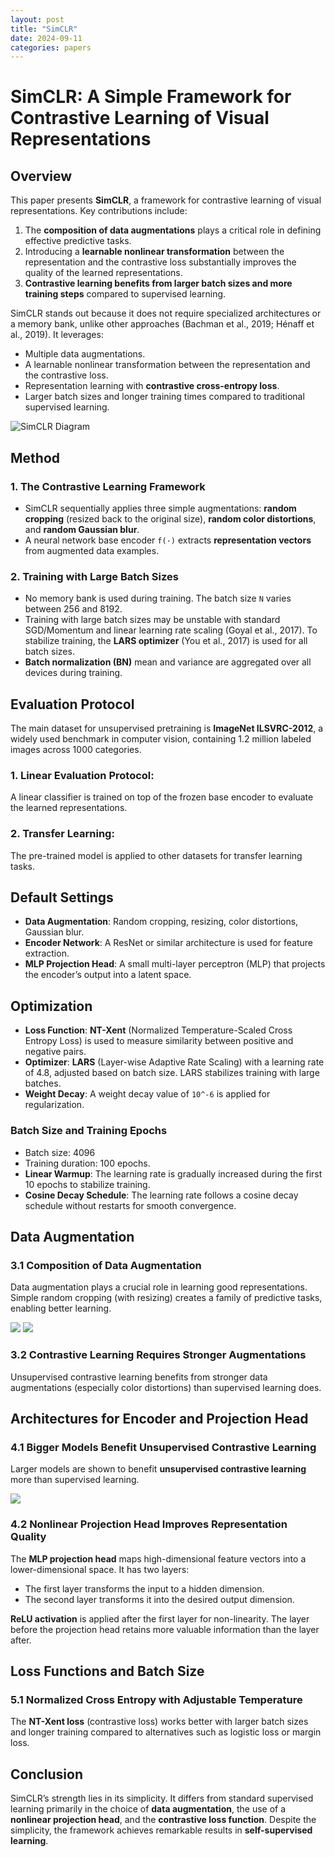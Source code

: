 ```yaml
---
layout: post
title: "SimCLR"
date: 2024-09-11
categories: papers 
---
```


# SimCLR: A Simple Framework for Contrastive Learning of Visual Representations

## Overview
This paper presents **SimCLR**, a framework for contrastive learning of visual representations. Key contributions include:
1. The **composition of data augmentations** plays a critical role in defining effective predictive tasks.
2. Introducing a **learnable nonlinear transformation** between the representation and the contrastive loss substantially improves the quality of the learned representations.
3. **Contrastive learning benefits from larger batch sizes and more training steps** compared to supervised learning.

SimCLR stands out because it does not require specialized architectures or a memory bank, unlike other approaches (Bachman et al., 2019; Hénaff et al., 2019). It leverages:
- Multiple data augmentations.
- A learnable nonlinear transformation between the representation and the contrastive loss.
- Representation learning with **contrastive cross-entropy loss**.
- Larger batch sizes and longer training times compared to traditional supervised learning.

![SimCLR Diagram](/images/SimCLR/1.png)

## Method
### 1. The Contrastive Learning Framework
- SimCLR sequentially applies three simple augmentations: **random cropping** (resized back to the original size), **random color distortions**, and **random Gaussian blur**.
- A neural network base encoder `f(·)` extracts **representation vectors** from augmented data examples.

### 2. Training with Large Batch Sizes
- No memory bank is used during training. The batch size `N` varies between 256 and 8192.
- Training with large batch sizes may be unstable with standard SGD/Momentum and linear learning rate scaling (Goyal et al., 2017). To stabilize training, the **LARS optimizer** (You et al., 2017) is used for all batch sizes.
- **Batch normalization (BN)** mean and variance are aggregated over all devices during training.

## Evaluation Protocol
The main dataset for unsupervised pretraining is **ImageNet ILSVRC-2012**, a widely used benchmark in computer vision, containing 1.2 million labeled images across 1000 categories.

### 1. **Linear Evaluation Protocol**:
A linear classifier is trained on top of the frozen base encoder to evaluate the learned representations.

### 2. **Transfer Learning**:
The pre-trained model is applied to other datasets for transfer learning tasks.

## Default Settings
- **Data Augmentation**: Random cropping, resizing, color distortions, Gaussian blur.
- **Encoder Network**: A ResNet or similar architecture is used for feature extraction.
- **MLP Projection Head**: A small multi-layer perceptron (MLP) that projects the encoder’s output into a latent space.

## Optimization
- **Loss Function**: **NT-Xent** (Normalized Temperature-Scaled Cross Entropy Loss) is used to measure similarity between positive and negative pairs.
- **Optimizer**: **LARS** (Layer-wise Adaptive Rate Scaling) with a learning rate of 4.8, adjusted based on batch size. LARS stabilizes training with large batches.
- **Weight Decay**: A weight decay value of `10^-6` is applied for regularization.
  
### Batch Size and Training Epochs
- Batch size: 4096
- Training duration: 100 epochs.
- **Linear Warmup**: The learning rate is gradually increased during the first 10 epochs to stabilize training.
- **Cosine Decay Schedule**: The learning rate follows a cosine decay schedule without restarts for smooth convergence.

## Data Augmentation
### 3.1 Composition of Data Augmentation
Data augmentation plays a crucial role in learning good representations. Simple random cropping (with resizing) creates a family of predictive tasks, enabling better learning.

![](/images/SimCLR/2.png)
![](/images/SimCLR/3.png)

### 3.2 Contrastive Learning Requires Stronger Augmentations
Unsupervised contrastive learning benefits from stronger data augmentations (especially color distortions) than supervised learning does.

## Architectures for Encoder and Projection Head
### 4.1 Bigger Models Benefit Unsupervised Contrastive Learning
Larger models are shown to benefit **unsupervised contrastive learning** more than supervised learning.

![](/images/SimCLR/4.png)

### 4.2 Nonlinear Projection Head Improves Representation Quality
The **MLP projection head** maps high-dimensional feature vectors into a lower-dimensional space. It has two layers: 
- The first layer transforms the input to a hidden dimension.
- The second layer transforms it into the desired output dimension.

**ReLU activation** is applied after the first layer for non-linearity. The layer before the projection head retains more valuable information than the layer after.

## Loss Functions and Batch Size
### 5.1 Normalized Cross Entropy with Adjustable Temperature
The **NT-Xent loss** (contrastive loss) works better with larger batch sizes and longer training compared to alternatives such as logistic loss or margin loss.

## Conclusion
SimCLR’s strength lies in its simplicity. It differs from standard supervised learning primarily in the choice of **data augmentation**, the use of a **nonlinear projection head**, and the **contrastive loss function**. Despite the simplicity, the framework achieves remarkable results in **self-supervised learning**.


